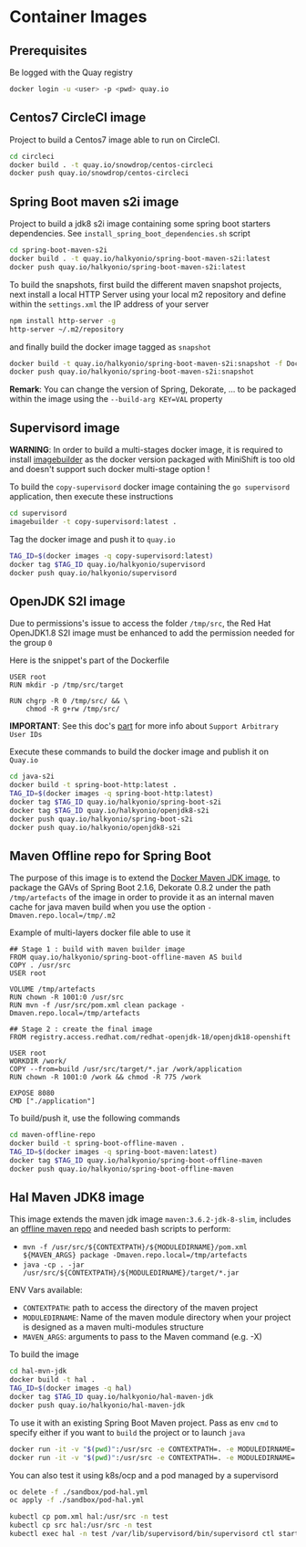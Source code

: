 # Container Images

## Prerequisites

Be logged with the Quay registry
```bash
docker login -u <user> -p <pwd> quay.io
```

## Centos7 CircleCI image

Project to build a Centos7 image able to run on CircleCI.
```bash
cd circleci
docker build . -t quay.io/snowdrop/centos-circleci
docker push quay.io/snowdrop/centos-circleci
```

## Spring Boot maven s2i image

Project to build a jdk8 s2i image containing some spring boot starters dependencies. See `install_spring_boot_dependencies.sh` script
```bash
cd spring-boot-maven-s2i
docker build . -t quay.io/halkyonio/spring-boot-maven-s2i:latest
docker push quay.io/halkyonio/spring-boot-maven-s2i:latest
```
To build the snapshots, first build the different maven snapshot projects, next install a local HTTP Server
using your local m2 repository and define within the `settings.xml` the IP address of your server
```bash
npm install http-server -g
http-server ~/.m2/repository
```
and finally build the docker image tagged as `snapshot` 

```bash
docker build -t quay.io/halkyonio/spring-boot-maven-s2i:snapshot -f Dockerfile-snapshot .
docker push quay.io/halkyonio/spring-boot-maven-s2i:snapshot
```

**Remark**: You can change the version of Spring, Dekorate, ... to be packaged within the image using the `--build-arg KEY=VAL` property
  
## Supervisord image

**WARNING**: In order to build a multi-stages docker image, it is required to install [imagebuilder](https://github.com/openshift/imagebuilder) 
as the docker version packaged with MiniShift is too old and doesn't support such docker multi-stage option !

To build the `copy-supervisord` docker image containing the `go supervisord` application, then execute these instructions

```bash
cd supervisord
imagebuilder -t copy-supervisord:latest .
```
  
Tag the docker image and push it to `quay.io`

```bash
TAG_ID=$(docker images -q copy-supervisord:latest)
docker tag $TAG_ID quay.io/halkyonio/supervisord
docker push quay.io/halkyonio/supervisord
```
  
## OpenJDK S2I image

Due to permissions's issue to access the folder `/tmp/src`, the Red Hat OpenJDK1.8 S2I image must be enhanced to add the permission needed for the group `0`

Here is the snippet's part of the Dockerfile

```docker
USER root
RUN mkdir -p /tmp/src/target

RUN chgrp -R 0 /tmp/src/ && \
    chmod -R g+rw /tmp/src/
```

**IMPORTANT**: See this doc's [part](https://docs.openshift.org/latest/creating_images/guidelines.html#openshift-specific-guidelines) for more info about `Support Arbitrary User IDs`

Execute these commands to build the docker image and publish it on `Quay.io`
 
```bash
cd java-s2i
docker build -t spring-boot-http:latest .
TAG_ID=$(docker images -q spring-boot-http:latest)
docker tag $TAG_ID quay.io/halkyonio/spring-boot-s2i
docker tag $TAG_ID quay.io/halkyonio/openjdk8-s2i
docker push quay.io/halkyonio/spring-boot-s2i
docker push quay.io/halkyonio/openjdk8-s2i
```
## Maven Offline repo for Spring Boot

The purpose of this image is to extend the [Docker Maven JDK image](https://hub.docker.com/_/maven), to package the GAVs of Spring Boot 2.1.6, Dekorate 0.8.2
under the path `/tmp/artefacts` of the image in order to provide it as an internal maven cache for java maven build when you use the option `-Dmaven.repo.local=/tmp/.m2`

Example of multi-layers docker file able to use it 
```
## Stage 1 : build with maven builder image
FROM quay.io/halkyonio/spring-boot-offline-maven AS build
COPY . /usr/src
USER root

VOLUME /tmp/artefacts
RUN chown -R 1001:0 /usr/src
RUN mvn -f /usr/src/pom.xml clean package -Dmaven.repo.local=/tmp/artefacts

## Stage 2 : create the final image
FROM registry.access.redhat.com/redhat-openjdk-18/openjdk18-openshift

USER root
WORKDIR /work/
COPY --from=build /usr/src/target/*.jar /work/application
RUN chown -R 1001:0 /work && chmod -R 775 /work

EXPOSE 8080
CMD ["./application"]
```

To build/push it, use the following commands
```bash
cd maven-offline-repo
docker build -t spring-boot-offline-maven .
TAG_ID=$(docker images -q spring-boot-maven:latest)
docker tag $TAG_ID quay.io/halkyonio/spring-boot-offline-maven
docker push quay.io/halkyonio/spring-boot-offline-maven
```

## Hal Maven JDK8 image

This image extends the maven jdk image `maven:3.6.2-jdk-8-slim`, includes an [offline
maven repo](maven-offline-repo) and needed bash scripts to perform: 

- `mvn -f /usr/src/${CONTEXTPATH}/${MODULEDIRNAME}/pom.xml ${MAVEN_ARGS} package -Dmaven.repo.local=/tmp/artefacts`
- `java -cp . -jar /usr/src/${CONTEXTPATH}/${MODULEDIRNAME}/target/*.jar`

ENV Vars available:

- `CONTEXTPATH`: path to access the directory of the maven project
- `MODULEDIRNAME`: Name of the maven module directory when your project is designed as a maven multi-modules structure
- `MAVEN_ARGS`: arguments to pass to the Maven command (e.g. -X)

To build the image
```bash
cd hal-mvn-jdk
docker build -t hal . 
TAG_ID=$(docker images -q hal)
docker tag $TAG_ID quay.io/halkyonio/hal-maven-jdk
docker push quay.io/halkyonio/hal-maven-jdk
```

To use it with an existing Spring Boot Maven project.
Pass as env `cmd` to specify either if you want to `build` the project or to launch `java`
```bash
docker run -it -v "$(pwd)":/usr/src -e CONTEXTPATH=. -e MODULEDIRNAME=. -e cmd=build hal
docker run -it -v "$(pwd)":/usr/src -e CONTEXTPATH=. -e MODULEDIRNAME=. -e cmd=run hal
```

You can also test it using k8s/ocp and a pod managed by a supervisord
```bash
oc delete -f ./sandbox/pod-hal.yml
oc apply -f ./sandbox/pod-hal.yml

kubectl cp pom.xml hal:/usr/src -n test
kubectl cp src hal:/usr/src -n test
kubectl exec hal -n test /var/lib/supervisord/bin/supervisord ctl start build
```

